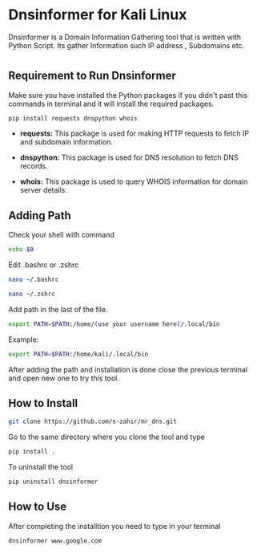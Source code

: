 # Dnsinformer for Kali Linux
Dnsinformer is a Domain Information Gathering tool that is written with Python Script. Its gather Information such IP address , Subdomains etc.
#


## Requirement to Run Dnsinformer
Make sure you have installed the Python packages if you didn't past this commands in terminal and it will install the required packages.

```bash
pip install requests dnspython whois

```

- **requests:** This package is used for making HTTP requests to fetch IP and subdomain information.

- **dnspython:** This package is used for DNS resolution to fetch DNS records.

- **whois:** This package is used to query WHOIS information for domain server details.

## Adding Path
Check your shell with command 
```bash
echo $0

```
Edit .bashrc or .zshrc

```bash
nano ~/.bashrc

```
```bash
nano ~/.zshrc

```
Add path in the last of the file.

```bash
export PATH=$PATH:/home/(use your username here)/.local/bin

```
Example: 
```bash
export PATH=$PATH:/home/kali/.local/bin

```

After adding the path and installation is done close the previous terminal and open new one to try this tool.
## How to Install

```bash
git clone https://github.com/s-zahir/mr_dns.git

```
Go to the same directory where you clone the tool and type

```bash
pip install . 

```
To uninstall the tool 

```bash
pip uninstall dnsinformer

```
## How to Use
After completing the installtion you need to type in your terminal 

```bash
dnsinformer www.google.com 

```
